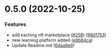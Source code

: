 # 0.5.0 (2022-10-25)


### Features

* add kaching nft marketplace ([#258](https://github.com/SahityaRoy/free-Web3-resources/issues/258)) ([98d1753](https://github.com/SahityaRoy/free-Web3-resources/commit/98d1753019e0cfbdd2176ad957192520a36926c8))
* new learning platform added ([e9b84ca](https://github.com/SahityaRoy/free-Web3-resources/commit/e9b84ca97bdb932b265d121c533884e3ee7bb1f3))
* Update Readme.md ([64aa9e9](https://github.com/SahityaRoy/free-Web3-resources/commit/64aa9e93180038a90435ee1ef034fb822ec51ee4))




